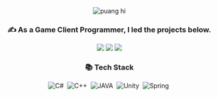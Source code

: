 <div align=center>
  
<img src="https://github.com/user-attachments/assets/d0ad6625-a22b-4424-9392-5f4def63a70e" alt="puang hi"/><br>

### ✍️ As a Game Client Programmer, I led the projects below.

[<img src="https://img.shields.io/badge/App_Store-Act_like_an_AI-FF0000?style=flat-square&logo=AppStore&logoColor=white"/>](https://apps.apple.com/us/app/act-like-an-ai/id6670606421)
[<img src="https://img.shields.io/badge/GitHub-Act_like_Minions-FFCD00?style=flat-square&logo=GitHub&logoColor=white"/>](https://github.com/UnrealField/Act-like-Minions)
[<img src="https://img.shields.io/badge/WebGL-CAU_Planet-146EF5?style=flat-square&logo=WebGL&logoColor=white"/>](https://metacau.ingkells.com/)

### 📚 Tech Stack
![C#](https://img.shields.io/badge/-C%23-239120?style=flat&logo=C%23&logoColor=white)&nbsp;
![C++](https://img.shields.io/badge/-C++-00599C?style=flat&logo=C%2B%2B&logoColor=white)&nbsp;
![JAVA](https://img.shields.io/badge/-JAVA-FF7800?style=flat&logo=Java&logoColor=orange)&nbsp;
![Unity](https://img.shields.io/badge/-Unity-FFFFFF?style=flat&logo=unity&logoColor=grey)&nbsp;
![Spring](https://img.shields.io/badge/Spring-6DB33F?style=flat-square&amp;logo=Spring&amp;logoColor=white)&nbsp;

</div>
